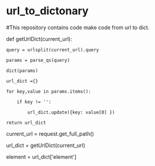 # url_to_dictonary
#This repository contains code make code from url to dict.



def getUrlDict(current_url):

    query = urlsplit(current_url).query

    params = parse_qs(query)

    dict(params)

    url_dict ={}

    for key,value in params.items():

        if key != '':

            url_dict.update({key: value[0] })

    return url_dict


current_url = request.get_full_path()

url_dict = getUrlDict(current_url)

element = url_dict['element']
